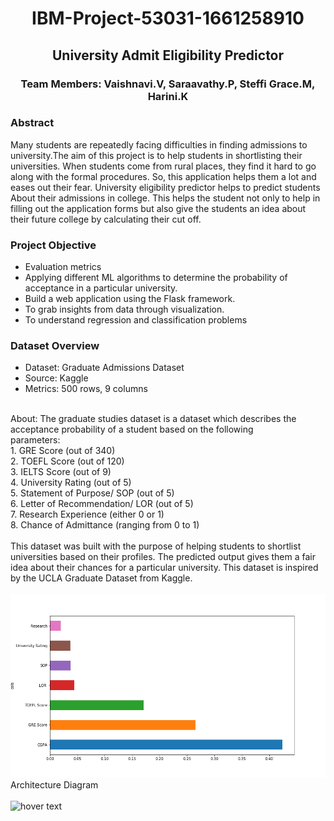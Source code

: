 # <p align="center"> IBM-Project-53031-1661258910 
## <p align="center">University Admit Eligibility Predictor
### <p align="center">Team Members: Vaishnavi.V, Saraavathy.P, Steffi Grace.M, Harini.K </p>
### Abstract
Many students are repeatedly facing difficulties in finding admissions to university.The aim of this project is to help students in shortlisting their universities.
When students come from rural places, they find it hard to go along with the formal procedures. So, this application helps them a lot and eases out their fear. 
University eligibility predictor helps to predict students About their admissions in college. This helps the student not only to help in filling out the application
forms but also give the students an idea about their future college by calculating their cut off.
### Project Objective 
* Evaluation metrics
* Applying different ML algorithms to determine the probability of acceptance in a particular university.
* Build a web application using the Flask framework.
* To grab insights from data through visualization.
* To understand regression and classification problems
### Dataset Overview
* Dataset: Graduate Admissions Dataset
* Source: Kaggle
* Metrics: 500 rows, 9 columns</br>
</br>
About: The graduate studies dataset is a dataset which describes the acceptance probability of a student based on the following
</br>parameters:
</br>1. GRE Score (out of 340)
</br>2. TOEFL Score (out of 120)
</br>3. IELTS Score (out of 9)
</br>4. University Rating (out of 5)
</br>5. Statement of Purpose/ SOP (out of 5)
</br>6. Letter of Recommendation/ LOR (out of 5)
</br>7. Research Experience (either 0 or 1)
</br>8. Chance of Admittance (ranging from 0 to 1)
</br>
</br>
This dataset was built with the purpose of helping students to shortlist universities based on their profiles. The predicted output gives them a fair idea about their chances for a particular university. This dataset is inspired by the UCLA Graduate Dataset from Kaggle.
</br>
</br>
<img src="images/Graph.png" width="800" title="hover text">
</b>
Architecture Diagram
</br>
</br>
<img src="" width="800" title="hover text">
